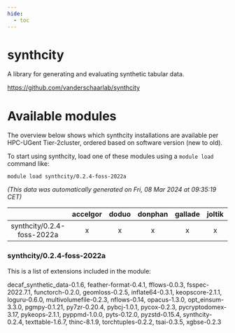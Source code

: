 ```yaml
---
hide:
  - toc
---
```


synthcity
=========


A library for generating and evaluating synthetic tabular data.

https://github.com/vanderschaarlab/synthcity
# Available modules


The overview below shows which synthcity installations are available per HPC-UGent Tier-2cluster, ordered based on software version (new to old).

To start using synthcity, load one of these modules using a `module load` command like:

```shell
module load synthcity/0.2.4-foss-2022a
```

*(This data was automatically generated on Fri, 08 Mar 2024 at 09:35:19 CET)*  

| |accelgor|doduo|donphan|gallade|joltik|skitty|
| :---: | :---: | :---: | :---: | :---: | :---: | :---: |
|synthcity/0.2.4-foss-2022a|x|x|x|x|x|x|


### synthcity/0.2.4-foss-2022a

This is a list of extensions included in the module:

decaf_synthetic_data-0.1.6, feather-format-0.4.1, fflows-0.0.3, fsspec-2022.7.1, functorch-0.2.0, geomloss-0.2.5, inflate64-0.3.1, keopscore-2.1.1, loguru-0.6.0, multivolumefile-0.2.3, nflows-0.14, opacus-1.3.0, opt_einsum-3.3.0, pgmpy-0.1.21, py7zr-0.20.4, pybcj-1.0.1, pycox-0.2.3, pycryptodomex-3.17, pykeops-2.1.1, pyppmd-1.0.0, pyts-0.12.0, pyzstd-0.15.4, synthcity-0.2.4, texttable-1.6.7, thinc-8.1.9, torchtuples-0.2.2, tsai-0.3.5, xgbse-0.2.3
